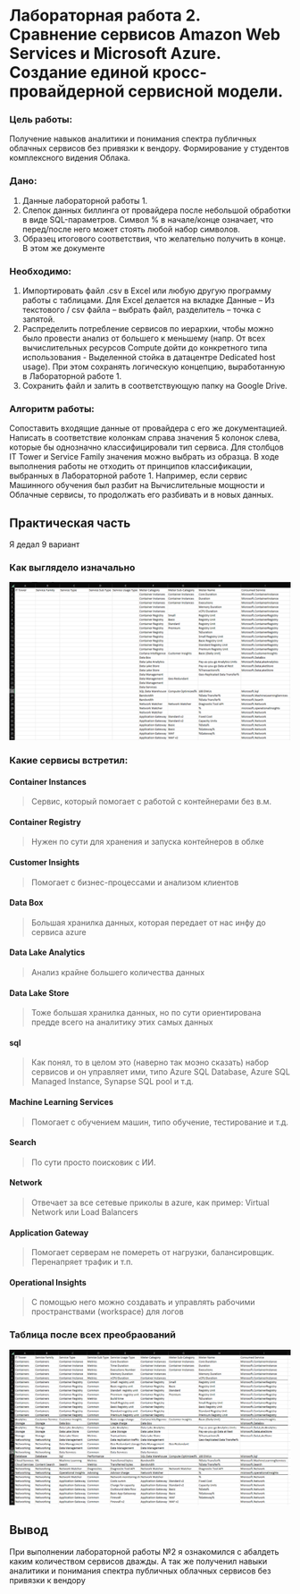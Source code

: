 # Лабораторная работа 2. Сравнение сервисов Amazon Web Services и Microsoft Azure. Создание единой кросс-провайдерной сервисной модели.

### Цель работы: 
Получение навыков аналитики и понимания спектра публичных облачных сервисов без привязки к вендору. Формирование у студентов комплексного видения Облака. 


### Дано: 
1. Данные лабораторной работы 1.
2. Слепок данных биллинга от провайдера после небольшой обработки в виде SQL-параметров. Символ % в начале/конце означает, что перед/после него может стоять любой набор символов.
3. Образец итогового соответствия, что желательно получить в конце. В этом же документе  


### Необходимо: 
1. Импортировать файл .csv в Excel или любую другую программу работы с таблицами. Для Excel делается на вкладке Данные – Из текстового / csv файла – выбрать файл, разделитель – точка с запятой.
2. Распределить потребление сервисов по иерархии, чтобы можно было провести анализ от большего к меньшему (напр. От всех вычислительных ресурсов Compute дойти до конкретного типа использования - Выделенной стойка в датацентре Dedicated host usage). При этом сохранять логическую концепцию, выработанную в Лабораторной работе 1.
3. Сохранить файл и залить в соответствующую папку на Google Drive.

### Алгоритм работы: 
Сопоставить входящие данные от провайдера с его же документацией. Написать в соответствие колонкам справа значения 5 колонок слева, которые бы однозначно классифицировали тип сервиса. Для столбцов IT Tower и Service Family значения можно выбрать из образца. В ходе выполнения работы не отходить от принципов классификации, выбранных в Лабораторной работе 1. Например, если сервис Машинного обучения был разбит на Вычислительные мощности и Облачные сервисы, то продолжать его разбивать и в новых данных.


## Практическая часть

Я дедал 9 вариант

### Как выглядело изначально

![](https://github.com/sedm1/DevOps/blob/main/azure/media/f.png)


### Какие сервисы встретил:

#### Container Instances
> Сервис, который помогает с работой с контейнерами без в.м.

#### Container Registry
> Нужен по сути для хранения и запуска контейнеров в облке

#### Customer Insights 
> Помогает с бизнес-процессами и анализом клиентов

#### Data Box 
> Большая хранилка данных, которая передает от нас инфу до сервиса azure

#### Data Lake Analytics 
> Анализ крайне большего количества данных

#### Data Lake Store 
> Тоже большая хранилка данных, но по сути ориентирована предде всего на аналитику этих самых данных

#### sql 
> Как понял, то в целом это (наверно так моэно сказать) набор сервисов и он управляет ими, типо Azure SQL Database, Azure SQL Managed Instance, Synapse SQL pool и т.д.

#### Machine Learning Services 
> Помогает с обучением машин, типо обучение, тестирование и т.д.


#### Search 
> По сути просто поисковик с ИИ. 

#### Network
> Отвечает за все сетевые приколы в azure, как пример: Virtual Network или Load Balancers

#### Application Gateway
> Помогает серверам не помереть от нагрузки, балансировщик. Перенапряет трафик и т.п.

#### Operational Insights 
> С помощью него можно создавать и управлять рабочими пространствами (workspace) для логов

### Таблица после всех преобраований

![](https://github.com/sedm1/DevOps/blob/main/azure/media/l.png)

## Вывод

При выполнении лабораторной работы №2 я ознакомился с абалдеть каким количеством сервисов дважды. А так же полученил навыки аналитики и понимания спектра публичных облачных сервисов без привязки к вендору